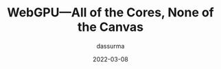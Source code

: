 ---
author: dassurma
date: 2022-03-08
draft: true
tags:
  - apis
  - rendering
target_url: https://surma.dev/things/webgpu/
title: WebGPU—All of the Cores, None of the Canvas
---